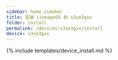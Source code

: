 ```yaml
---
sidebar: home_sidebar
title: 安装 LineageOS 到 s3ve3gxx
folder: install
permalink: /devices/s3ve3gxx/install
device: s3ve3gxx
---
```

{% include templates/device_install.md %}
